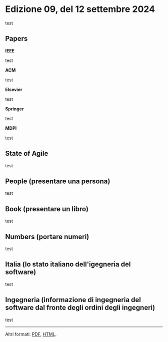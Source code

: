 # Edizione 09, del 12 settembre 2024

test

## Papers

**IEEE**

test

**ACM**

test

**Elsevier**

test

**Springer**

test

**MDPI**

test

## State of Agile

test

## People (presentare una persona)

test

## Book (presentare un libro)

test

## Numbers (portare numeri)

test

## Italia (lo stato italiano dell'igegneria del software)

test

## Ingegneria (informazione di ingegneria del software dal fronte degli ordini degli ingegneri)

test

---

Altri formati: [PDF](download.pdf), [HTML](html).
